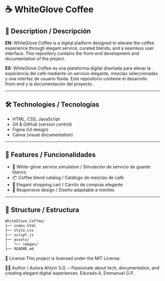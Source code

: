 # ☕ WhiteGlove Coffee

## 📝 Description / Descripción

**EN:** WhiteGlove Coffee is a digital platform designed to elevate the coffee experience through elegant service, curated blends, and a seamless user interface. This repository contains the front-end development and documentation of the project.

**ES:** WhiteGlove Coffee es una plataforma digital diseñada para elevar la experiencia del café mediante un servicio elegante, mezclas seleccionadas y una interfaz de usuario fluida. Este repositorio contiene el desarrollo front-end y la documentación del proyecto.

---

## 🛠️ Technologies / Tecnologías

- HTML, CSS, JavaScript
- Git & GitHub (version control)
- Figma (UI design)
- Canva (visual documentation)

---

## 🚀 Features / Funcionalidades

- 🧤 White-glove service simulation / Simulación de servicio de guante blanco  
- 📦 Coffee blend catalog / Catálogo de mezclas de café  
- 🛒 Elegant shopping cart / Carrito de compras elegante  
- 📱 Responsive design / Diseño adaptable a móviles  

---

## 📂 Structure / Estructura

```bash
WhiteGlove_Coffee/
├── index.html
├── style.css
├── script.js
├── assets/
│   └── images/
├── README.md
```

📄 License
This project is licensed under the MIT License.

👩‍💻 Author / Autora
Ahtziri S.G. – Passionate about tech, documentation, and creating elegant digital experiences.
Edurado A.
Emmanuel G.P.
